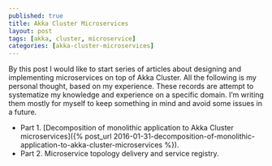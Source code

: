 ```yaml
---
published: true
title: Akka Cluster Microservices
layout: post
tags: [akka, cluster, microservice]
categories: [akka-cluster-microservices]
---
```

By this post I would like to start series of articles about designing and implementing microservices on top of Akka Cluster. All the following is my personal thought, based on my experience. These records are attempt to systematize my knowledge and experience on a specific domain. I’m writing them mostly for myself to keep something in mind and avoid some issues in a future.

* Part 1. [Decomposition of monolithic application to Akka Cluster microservices]({% post_url 2016-01-31-decomposition-of-monolithic-application-to-akka-cluster-microservices %}).
* Part 2. Microservice topology delivery and service registry.
